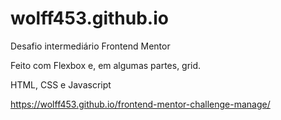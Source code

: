# wolff453.github.io
Desafio intermediário Frontend Mentor


Feito com Flexbox e, em algumas partes, grid.

HTML, CSS e Javascript

https://wolff453.github.io/frontend-mentor-challenge-manage/

